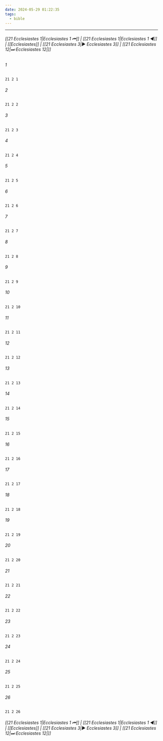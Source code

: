 ```yaml
---
date: 2024-05-29 01:22:35
tags:
  - bible
---
```

___

###### [[21 Ecclesiastes 1|Ecclesiastes 1 ⏮]] | [[21 Ecclesiastes 1|Ecclesiastes 1 ◀]] | [[Ecclesiastes]] | [[21 Ecclesiastes 3|▶ Ecclesiastes 3]] | [[21 Ecclesiastes 12|⏭ Ecclesiastes 12|]]

###### 1
``` verse
21 2 1 
```
###### 2
``` verse
21 2 2 
```
###### 3
``` verse
21 2 3 
```
###### 4
``` verse
21 2 4 
```
###### 5
``` verse
21 2 5 
```
###### 6
``` verse
21 2 6 
```
###### 7
``` verse
21 2 7 
```
###### 8
``` verse
21 2 8 
```
###### 9
``` verse
21 2 9 
```
###### 10
``` verse
21 2 10 
```
###### 11
``` verse
21 2 11 
```
###### 12
``` verse
21 2 12 
```
###### 13
``` verse
21 2 13 
```
###### 14
``` verse
21 2 14 
```
###### 15
``` verse
21 2 15 
```
###### 16
``` verse
21 2 16 
```
###### 17
``` verse
21 2 17 
```
###### 18
``` verse
21 2 18 
```
###### 19
``` verse
21 2 19 
```
###### 20
``` verse
21 2 20 
```
###### 21
``` verse
21 2 21 
```
###### 22
``` verse
21 2 22 
```
###### 23
``` verse
21 2 23 
```
###### 24
``` verse
21 2 24 
```
###### 25
``` verse
21 2 25 
```
###### 26
``` verse
21 2 26 
```

###### [[21 Ecclesiastes 1|Ecclesiastes 1 ⏮]] | [[21 Ecclesiastes 1|Ecclesiastes 1 ◀]] | [[Ecclesiastes]] | [[21 Ecclesiastes 3|▶ Ecclesiastes 3]] | [[21 Ecclesiastes 12|⏭ Ecclesiastes 12|]]

